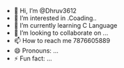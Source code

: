 - 👋 Hi, I’m @Dhruv3612
- 👀 I’m interested in .Coading..
- 🌱 I’m currently learning C Language 
- 💞️ I’m looking to collaborate on ...
- 📫 How to reach me 7876605889
- 😄 Pronouns: ...
- ⚡ Fun fact: ...

<!---
Dhruv3612/Dhruv3612 is a ✨ special ✨ repository because its `README.md` (this file) appears on your GitHub profile.
You can click the Preview link to take a look at your changes.
--->
